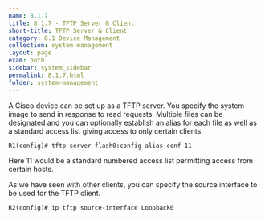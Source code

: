 ```yaml
---
name: 8.1.7
title: 8.1.7 - TFTP Server & Client
short-title: TFTP Server & Client
category: 8.1 Device Management
collection: system-management
layout: page
exam: both
sidebar: system_sidebar
permalink: 8.1.7.html
folder: system-management
---
```

A Cisco device can be set up as a TFTP server. You specify the system image to send in response to read requests. Multiple files can be designated and you can optionally establish an alias for each file as well as a standard access list giving access to only certain clients.
```
R1(config)# tftp-server flash0:config alias conf 11
```
Here 11 would be a standard numbered access list permitting access from certain hosts.

As we have seen with other clients, you can specify the source interface to be used for the TFTP client.
```
R2(config)# ip tftp source-interface Loopback0
```
